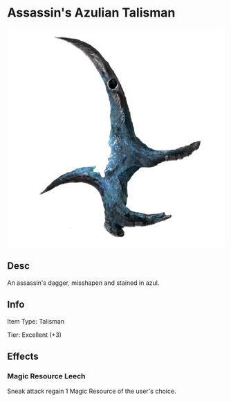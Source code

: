 # Assassin's Azulian Talisman

![Copyrighted Image](Assassin'sAzulianTalisman.png)

## Desc

An assassin's dagger, misshapen and stained in azul.

## Info

Item Type: Talisman

Tier: Excellent (+3)

## Effects

### Magic Resource Leech

Sneak attack regain 1 Magic Resource of the user's choice.
